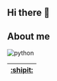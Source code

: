## Hi there 👋

<!--
**rumyantsev168/rumyantsev168** is a ✨ _special_ ✨ repository because its `README.md` (this file) appears on your GitHub profile.

Here are some ideas to get you started:

- 🔭 I’m currently working on ...
- 🌱 I’m currently learning ...
- 👯 I’m looking to collaborate on ...
- 🤔 I’m looking for help with ...
- 💬 Ask me about ...
- 📫 How to reach me: ...
- 😄 Pronouns: ...
- ⚡ Fun fact: ...
-->

## About me

<p>
  <img src="https://img.shields.io/badge/Learning-Python-FFF?logo=python&warning&color=1f7a0c" alt="python">
</p>


|[:shipit:](https://www.youtube.com/watch?v=dQw4w9WgXcQ)|
|:-:|
